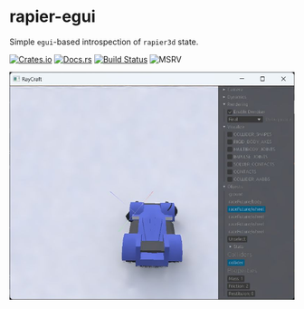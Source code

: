 # rapier-egui

Simple `egui`-based introspection of `rapier3d` state.

[![Crates.io](https://img.shields.io/crates/v/rapier-egui.svg?label=rapier-egui)](https://crates.io/crates/rapier-egui)
[![Docs.rs](https://docs.rs/rapier-egui/badge.svg)](https://docs.rs/rapier-egui)
[![Build Status](https://github.com/kvark/rapier-egui/workflows/Check/badge.svg)](https://github.com/kvark/rapier-egui/actions)
![MSRV](https://img.shields.io/badge/rustc-1.60+-blue.svg)

![example](etc/raycraft-egui.jpg)

